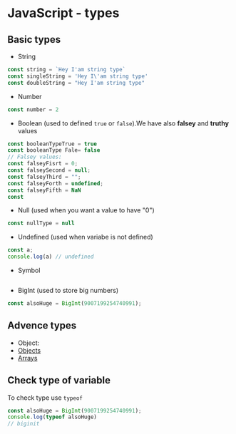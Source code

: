 # JavaScript - types 

## Basic types 
 - String 
 ``` js 
const string = `Hey I'am string type`
const singleString = 'Hey I\'am string type'
const doubleString = "Hey I'am string type"
```
 - Number 
```js
const number = 2
```
- Boolean (used to defined `true` or `false`).We have also **falsey** and **truthy** values
```js
const booleanTypeTrue = true 
const booleanType Fale= false
// Falsey values: 
const falseyFisrt = 0; 
const falseySecond = null;
const falseyThird = "";
const falseyForth = undefined;
const falseyFifth = NaN
const 
```
- Null (used when you want a value to have "0")
```js
const nullType = null
```
- Undefined (used when variabe is not defined) 
```js
const a; 
console.log(a) // undefined
```

- Symbol 
```js
``` 

- BigInt (used to store big numbers)
```js
const alsoHuge = BigInt(9007199254740991);
```

## Advence types  

- Object:
 - [Objects]()
 - [Arrays](https://github.com/Chomikens/ZTM-JS/blob/7-arrays/arrays/arrays.md)

## Check type of variable 
To check type use `typeof`
```js
const alsoHuge = BigInt(9007199254740991); 
console.log(typeof alsoHuge) 
// biginit
```